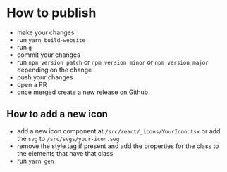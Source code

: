 # How to publish

- make your changes
- run `yarn build-website`
- run `g`
- commit your changes
- run `npm version patch` or `npm version minor` or `npm version major` depending on the change
- push your changes
- open a PR
- once merged create a new release on Github

## How to add a new icon

- add a new icon component at `/src/react/_icons/YourIcon.tsx` or add the `svg` to `/src/svgs/your-icon.svg`
- remove the style tag if present and add the properties for the class to the elements that have that class
- run `yarn gen`
